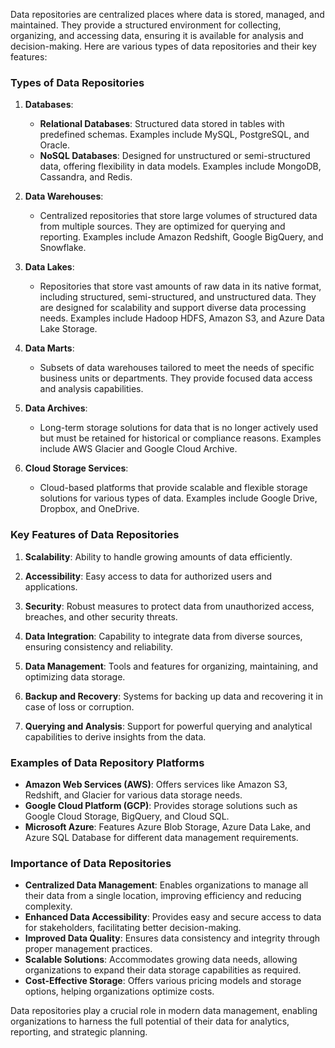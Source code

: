 Data repositories are centralized places where data is stored, managed, and maintained.
They provide a structured environment for collecting, organizing, and accessing data, ensuring it is available for analysis and decision-making. Here are various types of data repositories and their key features:

### Types of Data Repositories

1. **Databases**:
   - **Relational Databases**: Structured data stored in tables with predefined schemas. Examples include MySQL, PostgreSQL, and Oracle.
   - **NoSQL Databases**: Designed for unstructured or semi-structured data, offering flexibility in data models. Examples include MongoDB, Cassandra, and Redis.

2. **Data Warehouses**:
   - Centralized repositories that store large volumes of structured data from multiple sources. They are optimized for querying and reporting. Examples include Amazon Redshift, Google BigQuery, and Snowflake.

3. **Data Lakes**:
   - Repositories that store vast amounts of raw data in its native format, including structured, semi-structured, and unstructured data. They are designed for scalability and support diverse data processing needs. Examples include Hadoop HDFS, Amazon S3, and Azure Data Lake Storage.

4. **Data Marts**:
   - Subsets of data warehouses tailored to meet the needs of specific business units or departments. They provide focused data access and analysis capabilities.

5. **Data Archives**:
   - Long-term storage solutions for data that is no longer actively used but must be retained for historical or compliance reasons. Examples include AWS Glacier and Google Cloud Archive.

6. **Cloud Storage Services**:
   - Cloud-based platforms that provide scalable and flexible storage solutions for various types of data. Examples include Google Drive, Dropbox, and OneDrive.

### Key Features of Data Repositories

1. **Scalability**: Ability to handle growing amounts of data efficiently.

2. **Accessibility**: Easy access to data for authorized users and applications.

3. **Security**: Robust measures to protect data from unauthorized access, breaches, and other security threats.

4. **Data Integration**: Capability to integrate data from diverse sources, ensuring consistency and reliability.

5. **Data Management**: Tools and features for organizing, maintaining, and optimizing data storage.

6. **Backup and Recovery**: Systems for backing up data and recovering it in case of loss or corruption.

7. **Querying and Analysis**: Support for powerful querying and analytical capabilities to derive insights from the data.

### Examples of Data Repository Platforms

- **Amazon Web Services (AWS)**: Offers services like Amazon S3, Redshift, and Glacier for various data storage needs.
- **Google Cloud Platform (GCP)**: Provides storage solutions such as Google Cloud Storage, BigQuery, and Cloud SQL.
- **Microsoft Azure**: Features Azure Blob Storage, Azure Data Lake, and Azure SQL Database for different data management requirements.

### Importance of Data Repositories

- **Centralized Data Management**: Enables organizations to manage all their data from a single location, improving efficiency and reducing complexity.
- **Enhanced Data Accessibility**: Provides easy and secure access to data for stakeholders, facilitating better decision-making.
- **Improved Data Quality**: Ensures data consistency and integrity through proper management practices.
- **Scalable Solutions**: Accommodates growing data needs, allowing organizations to expand their data storage capabilities as required.
- **Cost-Effective Storage**: Offers various pricing models and storage options, helping organizations optimize costs.

Data repositories play a crucial role in modern data management, enabling organizations to harness the full potential of their data for analytics, reporting, and strategic planning.
